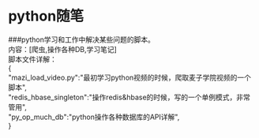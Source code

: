 # python随笔
###python学习和工作中解决某些问题的脚本。</br>
内容：[爬虫,操作各种DB,学习笔记]</br>
脚本文件详解：</br>
{</br>
"mazi_load_video.py":"最初学习python视频的时候，爬取麦子学院视频的一个脚本",</br>
"redis_hbase_singleton":"操作redis&hbase的时候，写的一个单例模式，非常管用",</br>
"py_op_much_db":"python操作各种数据库的API详解",</br>
}

